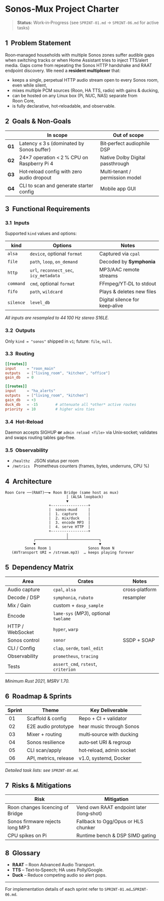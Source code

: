 # Sonos‑Mux Project Charter

> **Status:** Work‑in‑Progress (see `SPRINT-01.md` → `SPRINT‑06.md` for active tasks)

## 1  Problem Statement
Roon‑managed households with multiple Sonos zones suffer audible gaps when switching tracks or when Home Assistant tries to inject TTS/alert media. Gaps come from repeating the Sonos HTTP handshake and RAAT endpoint discovery. We need a **resident multiplexer** that:

* keeps a single, perpetual HTTP audio stream open to every Sonos room, even while silent,
* mixes multiple PCM sources (Roon, HA TTS, radio) with gains & ducking,
* can be hosted on any Linux box (Pi, NUC, NAS) separate from Roon Core,
* is fully declarative, hot‑reloadable, and observable.

## 2  Goals & Non‑Goals
| | In scope | Out of scope |
|---|---|---|
| **G1** | Latency ≤ 3 s (dominated by Sonos buffer) | Bit‑perfect audiophile DSP |
| **G2** | 24×7 operation < 2 % CPU on Raspberry Pi 4 | Native Dolby Digital passthrough |
| **G3** | Hot‑reload config with zero audio dropout | Multi‑tenant / permission model |
| **G4** | CLI to scan and generate starter config | Mobile app GUI |

## 3  Functional Requirements
### 3.1  Inputs  
Supported `kind` values and options:

| kind | Options | Notes |
|------|---------|-------|
| `alsa` | `device`, optional `format` | Captured via `cpal` |
| `file` | `path`, `loop`, `on_demand` | Decoded by **Symphonia** |
| `http` | `url`, `reconnect_sec`, `icy_metadata` | MP3/AAC remote streams |
| `command` | `cmd`, optional `format` | FFmpeg/YT‑DL to stdout |
| `fifo` | `path`, `wildcard` | Plays & deletes new files |
| `silence` | `level_db` | Digital silence for keep‑alive |

_All inputs are resampled to 44 100 Hz stereo S16LE._

### 3.2  Outputs  
Only `kind = "sonos"` shipped in `v1`; future: `file`, `null`.

### 3.3  Routing
```toml
[[routes]]
input     = "roon_main"
outputs   = ["living_room", "kitchen", "office"]
gain_db   = 0

[[routes]]
input     = "ha_alerts"
outputs   = ["living_room", "kitchen"]
gain_db   = +3
duck_db   = -15        # attenuate all *other* active routes
priority  = 10         # higher wins ties
```

### 3.4  Hot‑Reload
Daemon accepts SIGHUP **or** `admin reload <file>` via Unix‑socket; validates and swaps routing tables gap‑free.

### 3.5  Observability
* `/healthz` JSON status per room  
* `/metrics` Prometheus counters (frames, bytes, underruns, CPU %)  

## 4  Architecture
```
Roon Core ──(RAAT)──► Roon Bridge (same host as mux)
                            │ (ALSA loopback)
                            ▼
                    +-----------------+
                    |  sonos‑muxd     |
                    |  1. capture     |
                    |  2. mix/duck    |
                    |  3. encode MP3  |
                    |  4. serve HTTP  |
                    +-----------------+
                            │
             ┌──────────────┴──────────────┐
             ▼                             ▼
         Sonos Room 1                 Sonos Room N
   (AVTransport URI = /stream.mp3)  … keeps playing forever
```

## 5  Dependency Matrix

| Area | Crates | Notes |
|------|--------|-------|
| Audio capture | `cpal`, `alsa` | cross‑platform |
| Decode / DSP | `symphonia`, `rubato` | resampler |
| Mix / Gain | custom + `dasp_sample` | |
| Encode | `lame-sys` (*MP3*), optional `twolame` | |
| HTTP / WebSocket | `hyper`, `warp` | |
| Sonos control | `sonor` | SSDP + SOAP |
| CLI / Config | `clap`, `serde`, `toml_edit` | |
| Observability | `prometheus`, `tracing` | |
| Tests | `assert_cmd`, `rstest`, `criterion` | |

_Minimum Rust 2021, MSRV 1.70._

## 6  Roadmap & Sprints
| Sprint | Theme | Key Deliverable |
|--------|-------|-----------------|
| 01 | Scaffold & config | Repo + CI + validator |
| 02 | E2E audio prototype | hear music through Sonos |
| 03 | Mixer + routing | multi‑source with ducking |
| 04 | Sonos resilience | auto‑set URI & regroup |
| 05 | CLI scan/apply | hot‑reload, admin socket |
| 06 | API, metrics, release | v1.0, systemd, Docker |

_Detailed task lists: see `SPRINT-0X.md`._

## 7  Risks & Mitigations
| Risk | Mitigation |
|------|------------|
| Roon changes licencing of Bridge | Vend own RAAT endpoint later (long‑shot) |
| Sonos firmware rejects long MP3 | Fallback to Ogg/Opus or HLS chunker |
| CPU spikes on Pi | Runtime bench & DSP SIMD gating |

## 8  Glossary
* **RAAT** – Roon Advanced Audio Transport.  
* **TTS** – Text‑to‑Speech; HA uses Polly/Google.  
* **Duck** – Reduce competing audio so alert pops.

---

For implementation details of each sprint refer to `SPRINT-01.md…SPRINT-06.md`.